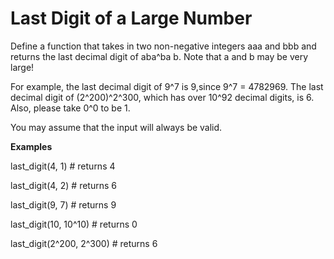 # Last Digit of a Large Number

Define a function that takes in two non-negative integers aaa and bbb and returns the last decimal digit of aba^ba 
b. Note that a and b may be very large!

For example, the last decimal digit of 9^7 is 9,since 9^7 = 4782969. The last decimal digit of (2^200)^2^300, which has over 10^92 decimal digits, is 6. Also, please take 0^0 to be 1.

You may assume that the input will always be valid.

**Examples**

last_digit(4, 1)                # returns 4

last_digit(4, 2)                # returns 6

last_digit(9, 7)                # returns 9

last_digit(10, 10^10)        # returns 0

last_digit(2^200, 2^300)  # returns 6

